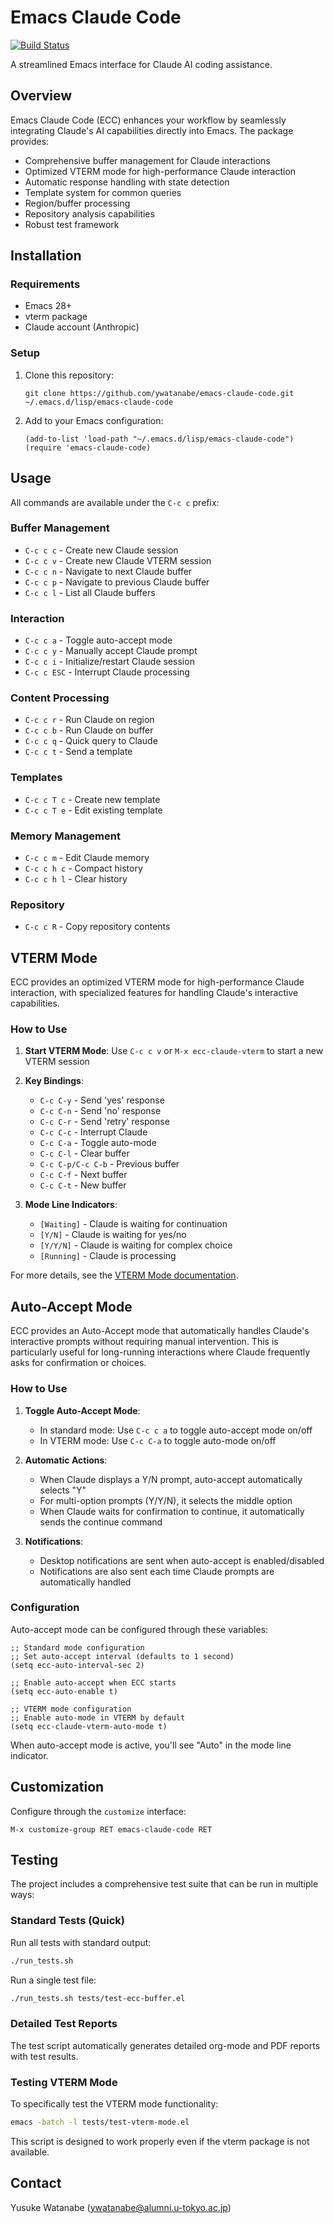 <!-- ---
!-- Timestamp: 2025-05-08 22:05:00
!-- Author: ywatanabe
!-- File: /home/ywatanabe/.emacs.d/lisp/emacs-claude-code/README.md
!-- --- -->


# Emacs Claude Code

[![Build Status](https://github.com/ywatanabe1989/emacs-claude-code/workflows/tests/badge.svg)](https://github.com/ywatanabe1989/emacs-claude-code/actions)

A streamlined Emacs interface for Claude AI coding assistance.

## Overview

Emacs Claude Code (ECC) enhances your workflow by seamlessly integrating Claude's AI capabilities directly into Emacs. The package provides:

- Comprehensive buffer management for Claude interactions
- Optimized VTERM mode for high-performance Claude interaction
- Automatic response handling with state detection
- Template system for common queries
- Region/buffer processing
- Repository analysis capabilities
- Robust test framework

## Installation

### Requirements

- Emacs 28+
- vterm package
- Claude account (Anthropic)

### Setup

1. Clone this repository:
   ```
   git clone https://github.com/ywatanabe/emacs-claude-code.git ~/.emacs.d/lisp/emacs-claude-code
   ```

2. Add to your Emacs configuration:
   ```elisp
   (add-to-list 'load-path "~/.emacs.d/lisp/emacs-claude-code")
   (require 'emacs-claude-code)
   ```

## Usage
All commands are available under the `C-c c` prefix:

### Buffer Management
- `C-c c c` - Create new Claude session
- `C-c c v` - Create new Claude VTERM session
- `C-c c n` - Navigate to next Claude buffer
- `C-c c p` - Navigate to previous Claude buffer
- `C-c c l` - List all Claude buffers

### Interaction
- `C-c c a` - Toggle auto-accept mode
- `C-c c y` - Manually accept Claude prompt
- `C-c c i` - Initialize/restart Claude session
- `C-c c ESC` - Interrupt Claude processing

### Content Processing
- `C-c c r` - Run Claude on region
- `C-c c b` - Run Claude on buffer
- `C-c c q` - Quick query to Claude
- `C-c c t` - Send a template

### Templates
- `C-c c T c` - Create new template
- `C-c c T e` - Edit existing template

### Memory Management
- `C-c c m` - Edit Claude memory
- `C-c c h c` - Compact history
- `C-c c h l` - Clear history

### Repository
- `C-c c R` - Copy repository contents

## VTERM Mode

ECC provides an optimized VTERM mode for high-performance Claude interaction, with specialized features for handling Claude's interactive capabilities.

### How to Use

1. **Start VTERM Mode**: Use `C-c c v` or `M-x ecc-claude-vterm` to start a new VTERM session

2. **Key Bindings**:
   - `C-c C-y` - Send 'yes' response
   - `C-c C-n` - Send 'no' response
   - `C-c C-r` - Send 'retry' response
   - `C-c C-c` - Interrupt Claude
   - `C-c C-a` - Toggle auto-mode
   - `C-c C-l` - Clear buffer
   - `C-c C-p/C-c C-b` - Previous buffer
   - `C-c C-f` - Next buffer
   - `C-c C-t` - New buffer

3. **Mode Line Indicators**:
   - `[Waiting]` - Claude is waiting for continuation
   - `[Y/N]` - Claude is waiting for yes/no
   - `[Y/Y/N]` - Claude is waiting for complex choice
   - `[Running]` - Claude is processing

For more details, see the [VTERM Mode documentation](docs/vterm-mode.md).

## Auto-Accept Mode

ECC provides an Auto-Accept mode that automatically handles Claude's interactive prompts without requiring manual intervention. This is particularly useful for long-running interactions where Claude frequently asks for confirmation or choices.

### How to Use

1. **Toggle Auto-Accept Mode**: 
   - In standard mode: Use `C-c c a` to toggle auto-accept mode on/off
   - In VTERM mode: Use `C-c C-a` to toggle auto-mode on/off

2. **Automatic Actions**:
   - When Claude displays a Y/N prompt, auto-accept automatically selects "Y"
   - For multi-option prompts (Y/Y/N), it selects the middle option
   - When Claude waits for confirmation to continue, it automatically sends the continue command

3. **Notifications**:
   - Desktop notifications are sent when auto-accept is enabled/disabled
   - Notifications are also sent each time Claude prompts are automatically handled

### Configuration

Auto-accept mode can be configured through these variables:

```elisp
;; Standard mode configuration
;; Set auto-accept interval (defaults to 1 second)
(setq ecc-auto-interval-sec 2)

;; Enable auto-accept when ECC starts
(setq ecc-auto-enable t)

;; VTERM mode configuration
;; Enable auto-mode in VTERM by default
(setq ecc-claude-vterm-auto-mode t)
```

When auto-accept mode is active, you'll see "Auto" in the mode line indicator.

## Customization

Configure through the `customize` interface:
```elisp
M-x customize-group RET emacs-claude-code RET
```

## Testing

The project includes a comprehensive test suite that can be run in multiple ways:

### Standard Tests (Quick)

Run all tests with standard output:

```bash
./run_tests.sh
```

Run a single test file:

```bash
./run_tests.sh tests/test-ecc-buffer.el
```

### Detailed Test Reports

The test script automatically generates detailed org-mode and PDF reports with test results.

### Testing VTERM Mode

To specifically test the VTERM mode functionality:

```bash
emacs -batch -l tests/test-vterm-mode.el
```

This script is designed to work properly even if the vterm package is not available.

## Contact
Yusuke Watanabe (ywatanabe@alumni.u-tokyo.ac.jp)

<!-- EOF -->